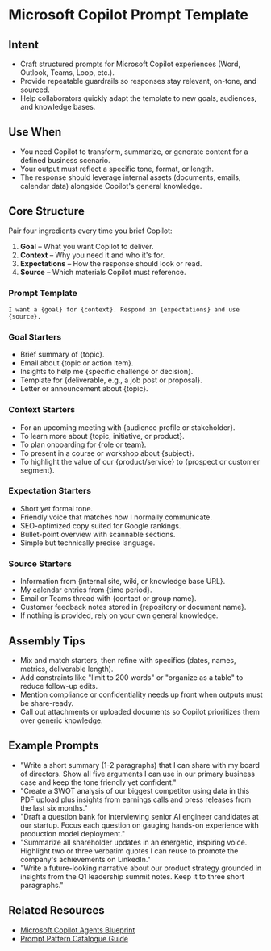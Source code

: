 # Microsoft Copilot Prompt Template

## Intent
- Craft structured prompts for Microsoft Copilot experiences (Word, Outlook, Teams, Loop, etc.).
- Provide repeatable guardrails so responses stay relevant, on-tone, and sourced.
- Help collaborators quickly adapt the template to new goals, audiences, and knowledge bases.

## Use When
- You need Copilot to transform, summarize, or generate content for a defined business scenario.
- Your output must reflect a specific tone, format, or length.
- The response should leverage internal assets (documents, emails, calendar data) alongside Copilot's general knowledge.

## Core Structure
Pair four ingredients every time you brief Copilot:

1. **Goal** – What you want Copilot to deliver.
2. **Context** – Why you need it and who it's for.
3. **Expectations** – How the response should look or read.
4. **Source** – Which materials Copilot must reference.

### Prompt Template
```text
I want a {goal} for {context}. Respond in {expectations} and use {source}.
```

### Goal Starters
- Brief summary of {topic}.
- Email about {topic or action item}.
- Insights to help me {specific challenge or decision}.
- Template for {deliverable, e.g., a job post or proposal}.
- Letter or announcement about {topic}.

### Context Starters
- For an upcoming meeting with {audience profile or stakeholder}. 
- To learn more about {topic, initiative, or product}. 
- To plan onboarding for {role or team}. 
- To present in a course or workshop about {subject}. 
- To highlight the value of our {product/service} to {prospect or customer segment}.

### Expectation Starters
- Short yet formal tone.
- Friendly voice that matches how I normally communicate.
- SEO-optimized copy suited for Google rankings.
- Bullet-point overview with scannable sections.
- Simple but technically precise language.

### Source Starters
- Information from {internal site, wiki, or knowledge base URL}.
- My calendar entries from {time period}.
- Email or Teams thread with {contact or group name}.
- Customer feedback notes stored in {repository or document name}.
- If nothing is provided, rely on your own general knowledge.

## Assembly Tips
- Mix and match starters, then refine with specifics (dates, names, metrics, deliverable length).
- Add constraints like "limit to 200 words" or "organize as a table" to reduce follow-up edits.
- Mention compliance or confidentiality needs up front when outputs must be share-ready.
- Call out attachments or uploaded documents so Copilot prioritizes them over generic knowledge.

## Example Prompts
- "Write a short summary (1-2 paragraphs) that I can share with my board of directors. Show all five arguments I can use in our primary business case and keep the tone friendly yet confident."
- "Create a SWOT analysis of our biggest competitor using data in this PDF upload plus insights from earnings calls and press releases from the last six months."
- "Draft a question bank for interviewing senior AI engineer candidates at our startup. Focus each question on gauging hands-on experience with production model deployment."
- "Summarize all shareholder updates in an energetic, inspiring voice. Highlight two or three verbatim quotes I can reuse to promote the company's achievements on LinkedIn."
- "Write a future-looking narrative about our product strategy grounded in insights from the Q1 leadership summit notes. Keep it to three short paragraphs."

## Related Resources
- [Microsoft Copilot Agents Blueprint](../tools/microsoft-copilot-agents.md)
- [Prompt Pattern Catalogue Guide](prompt-pattern-catalogue-guide.md)
